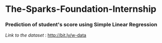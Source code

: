 # The-Sparks-Foundation-Internship

### Prediction of student's score using Simple Linear Regression

*Link to the dataset* : http://bit.ly/w-data


